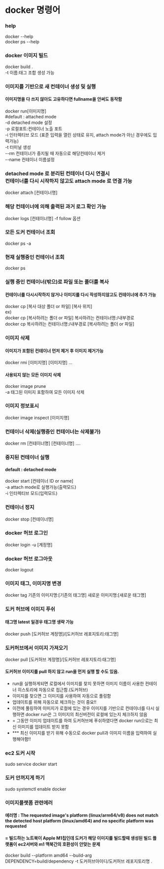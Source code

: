 # docker 명령어

### help
docker --help <br/>
docker ps --help

### docker 이미지 빌드
docker build . <br/>
-t 이름:태그 조합 생성 가능

### 이미지를 기반으로 새 컨테이너 생성 및 실행
#### 이미지명을 다 쓰지 않아도 고유하다면 fullname을 안써도 동작함

docker run[이미지명] <br/>
#default : attached mode <br/>
-d detached mode 설정 <br/>
-p 로컬포트:컨테이너 노출 포트 <br/>
-i 인터렉티브 모드 (표준 입력을 열린 상태로 유지, attach mode가 아닌 경우에도 입력가능) <br/>
-t 터미널 생성 <br/>
--rm 컨테이너가 중지될 때 자동으로 해당컨테이너 제거 <br/>
--name 컨테이너 이름설정

### detached mode 로 분리된 컨테이너 다시 연결시 <br/> 컨테이너를 다시 시작하지 않고도 attach mode 로 연결 가능
docker attach [컨테이너명]

### 해당 컨테이너에 의해 출력된 과거 로그 확인 가능
docker logs [컨테이너명]
-f  follow 옵션

### 모든 도커 컨테이너 조회
docker ps -a

### 현재 실행중인 컨테이너 조회
docker ps

### 실행 중인 컨테이너(밖으)로 파일 또는 폴더를 복사
#### 컨테이너를 다시시작하지 않거나 이미지를 다시 작성하지않고도 컨테이너에 추가 가능
docker cp [복사 대상 폴더 or 파일] [복사 위치] <br/>
ex)<br/> 
docker cp [복사하려는 폴더 or 파일] 복사하려는 컨테이너명:/내부경로<br/>
docker cp 복사하려는 컨테이너명:/내부경로 [복사하려는 폴더 or 파일]


### 이미지 삭제
#### 이미지가 포함된 컨테이너 먼저 제거 후 이미지 제거가능
docker rmi [이미지명] [이미지명] ...

#### 사용되지 않는 모든 이미지 삭제
docker image prune<br/>
-a 태그된 이미지 포함하여 모든 이미지 삭제

### 이미지 정보표시
docker image inspect [이미지명]

### 컨테이너 삭제(실행중인 컨테이너는 삭제불가)
docker rm [컨테이너명] [컨테이너명] ....

### 중지된 컨테이너 실행
#### default : detached mode  
docker start [컨테이너 ID or name] <br/>
-a attach mode로 실행가능(출력모드) <br/>
-i 인터렉티브 모드(입력모드) 

### 컨테이너 정지
docker stop [컨테이너명]

### docker 허브 로그인 
docker login -u [계정명]

### docker 허브 로그아웃
docker logout

### 이미지 태그, 이미지명 변경
docker tag 기존의 이미지명:[기존의 태그명] 새로운 이미지명:[새로운 태그명] <br/>

### 도커 허브에 이미지 푸쉬
#### 태그명 latest 일경우 태그명 생략 가능 <br/>
docker push [도커허브 계정명]/[도커허브 레포지토리:태그명]

### 도커허브에서 이미지 가져오기
docker pull [도커허브 계정명]/[도커허브 레포지토리:태그명]
####  도커허브 이미지를 pull 하지 않고 run을 먼저 실행 할 수도 있음. <br/> 
* run을 실행하게되면 로컬에서 이미지를 찾지 못하면 이미지 이름이 사용한 컨테이너 히스토리에 자동으로 접근함.(도커허브) 
* 이미지를 찾으면 그 이미지를 사용하여 자동으로 풀링함
* 업데이트를 위해 자동으로 체크하는 것이 중요!! 
* 이전에 풀링하여 이미지가 로컬에 있는 경우 이미지를 기반으로 컨테이너를 다시 실행하면 docker run은 그 이미지의 최신버전이 로컬에 있는지 체크하지 않음
* = 그동안 이미지 업데이트를 하여 도커허브에 푸쉬하였다면 docker run으로는 최신 이미지를 업데이트 받지 못함 
* *** 최신 이미지를 받기 위해 수동으로 docker pull과 이미지 이름을 입력하여 실행해야함!! 
### ec2 도커 시작
sudo service docker start

### 도커 안꺼지게 하기
sudo systemctl enable docker

### 이미지플랫폼 관련에러
#### 에러명 : The requested image's platform (linux/arm64/v8) does not match the detected host platform (linux/amd64) and no specific platform was requested
#### = 빌드하는 노트북이 Apple M1칩인데 도커가 해당 이미지를 빌드할때 생성된 빌드 플랫폼이 ec2서버와 m1 맥북간의 호환성이 안맞는 문제
docker build --platform amd64 --build-arg DEPENDENCY=build/dependency -t 도커허브아이디/도커허브 레포지토리명 .